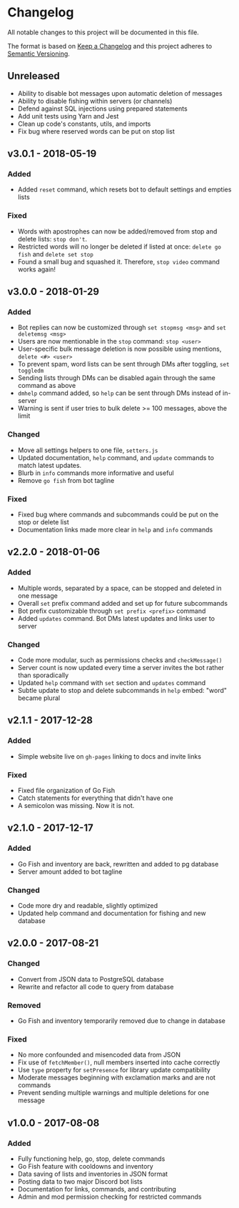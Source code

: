 # Changelog
All notable changes to this project will be documented in this file.

The format is based on [Keep a Changelog](http://keepachangelog.com/en/1.0.0/)
and this project adheres to [Semantic Versioning](http://semver.org/spec/v2.0.0.html).

## Unreleased
- Ability to disable bot messages upon automatic deletion of messages
- Ability to disable fishing within servers (or channels)
- Defend against SQL injections using prepared statements
- Add unit tests using Yarn and Jest
- Clean up code's constants, utils, and imports
- Fix bug where reserved words can be put on stop list

## v3.0.1 - 2018-05-19
### Added
- Added `reset` command, which resets bot to default settings and empties lists

### Fixed
- Words with apostrophes can now be added/removed from stop and delete lists: `stop don't`.
- Restricted words will no longer be deleted if listed at once: `delete go fish` and `delete set stop`
- Found a small bug and squashed it. Therefore, `stop video` command works again!

## v3.0.0 - 2018-01-29
### Added
- Bot replies can now be customized through `set stopmsg <msg>` and `set deletemsg <msg>`
- Users are now mentionable in the `stop` command: `stop <user>`
- User-specific bulk message deletion is now possible using mentions, `delete <#> <user>`
- To prevent spam, word lists can be sent through DMs after toggling, `set toggledm`
- Sending lists through DMs can be disabled again through the same command as above
- `dmhelp` command added, so `help` can be sent through DMs instead of in-server
- Warning is sent if user tries to bulk delete >= 100 messages, above the limit

### Changed
- Move all settings helpers to one file, `setters.js`
- Updated documentation, `help` command, and `update` commands to match latest updates.
- Blurb in `info` commands more informative and useful
- Remove `go fish` from bot tagline

### Fixed
- Fixed bug where commands and subcommands could be put on the stop or delete list
- Documentation links made more clear in `help` and `info` commands

## v2.2.0 - 2018-01-06
### Added
- Multiple words, separated by a space, can be stopped and deleted in one message
- Overall `set` prefix command added and set up for future subcommands
- Bot prefix customizable through `set prefix <prefix>` command
- Added `updates` command. Bot DMs latest updates and links user to server

### Changed
- Code more modular, such as permissions checks and `checkMessage()`
- Server count is now updated every time a server invites the bot rather than sporadically
- Updated `help` command with `set` section and `updates` command
- Subtle update to stop and delete subcommands in `help` embed: "word" became plural

## v2.1.1 - 2017-12-28
### Added
- Simple website live on `gh-pages` linking to docs and invite links

### Fixed
- Fixed file organization of Go Fish
- Catch statements for everything that didn't have one
- A semicolon was missing. Now it is not.

## v2.1.0 - 2017-12-17
### Added
- Go Fish and inventory are back, rewritten and added to pg database
- Server amount added to bot tagline

### Changed
- Code more dry and readable, slightly optimized
- Updated help command and documentation for fishing and new database

## v2.0.0 - 2017-08-21
### Changed
- Convert from JSON data to PostgreSQL database
- Rewrite and refactor all code to query from database

### Removed
- Go Fish and inventory temporarily removed due to change in database

### Fixed
- No more confounded and misencoded data from JSON
- Fix use of `fetchMember()`, null members inserted into cache correctly
- Use `type` property for `setPresence` for library update compatibility
- Moderate messages beginning with exclamation marks and are not commands
- Prevent sending multiple warnings and multiple deletions for one message

## v1.0.0 - 2017-08-08
### Added
- Fully functioning help, go, stop, delete commands
- Go Fish feature with cooldowns and inventory
- Data saving of lists and inventories in JSON format
- Posting data to two major Discord bot lists
- Documentation for links, commands, and contributing
- Admin and mod permission checking for restricted commands
